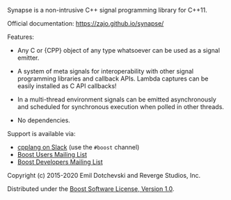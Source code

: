 Synapse is a non-intrusive C++ signal programming library for C++11.

Official documentation: https://zajo.github.io/synapse/

Features:

* Any C or {CPP} object of any type whatsoever can be used as a signal emitter.

* A system of meta signals for interoperability with other signal programming libraries and callback APIs. Lambda captures can be easily installed as C API callbacks!

* In a multi-thread environment signals can be emitted asynchronously and scheduled for synchronous execution when polled in other threads.

* No dependencies.

Support is available via:

* [cpplang on Slack](https://Cpplang.slack.com) (use the `#boost` channel)
* [Boost Users Mailing List](https://lists.boost.org/mailman/listinfo.cgi/boost-users)
* [Boost Developers Mailing List](https://lists.boost.org/mailman/listinfo.cgi/boost)

Copyright (c) 2015-2020 Emil Dotchevski and Reverge Studios, Inc.

Distributed under the [Boost Software License, Version 1.0](http://www.boost.org/LICENSE_1_0.txt).
